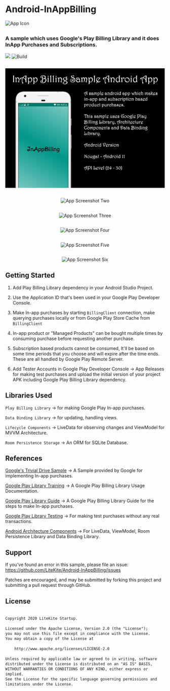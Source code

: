 # Android-InAppBilling

<img src="https://github.com/LiteKite/Android-InAppBilling/blob/assets/assets/app_icon.png" alt="App Icon" />

##

### A sample which uses Google's Play Billing Library and it does InApp Purchases and Subscriptions.

<a href="https://codeclimate.com/github/LiteKite/Android-InAppBilling/maintainability"><img src="https://api.codeclimate.com/v1/badges/9086ce3ec1082cb455fa/maintainability" /></a> ![Build](https://github.com/LiteKite/Android-InAppBilling/workflows/Build/badge.svg?branch=main)

##

<div align="center">
<img src="https://github.com/LiteKite/Android-InAppBilling/blob/assets/assets/screen_one.png" alt="App Screenshot One"/>
</div>

##

<div align="center">
<img src="https://github.com/LiteKite/Android-InAppBilling/blob/assets/assets/screen_two.png" alt="App Screenshot Two"/>
</div>

##

<div align="center">
<img src="https://github.com/LiteKite/Android-InAppBilling/blob/assets/assets/screen_three.png" alt="App Screenshot Three"/>
</div>

##

<div align="center">
<img src="https://github.com/LiteKite/Android-InAppBilling/blob/assets/assets/screen_four.png" alt="App Screenshot Four"/>
</div>

##

<div align="center">
<img src="https://github.com/LiteKite/Android-InAppBilling/blob/assets/assets/screen_five.png" alt="App Screenshot Five"/>
</div>

##

<div align="center">
<img src="https://github.com/LiteKite/Android-InAppBilling/blob/assets/assets/screen_six.png" alt="App Screenshot Six"/>
</div>

## Getting Started

1. Add Play Billing Library dependency in your Android Studio Project.

2. Use the Application ID that's been used in your Google Play Developer Console.

3) Make In-app purchases by starting `BillingClient` connection, make querying purchases locally or from Google Play Store Cache from `BillingClient`

4) In-app product or "Managed Products" can be bought multiple times by consuming purchase before requesting another purchase.

5) Subscription based products cannot be consumed, It'll be based on some time periods that you choose and will expire after the time ends. These are all handled by Google Play Remote Server.

6) Add Tester Accounts in Google Play Developer Console -> App Releases for making test purchases and upload the initial version of your project APK including Google Play Billing Library dependency.

## Libraries Used

`Play Billing Library` -> for making Google Play In-app purchases.</br>

`Data Binding Library` -> for updating, handling views.</br>

`Lifecycle Components` -> LiveData for observing changes and ViewModel for MVVM Architecture.</br>

`Room Persistence Storage` -> An ORM for SQLite Database.</br>

## References

[Google's Trivial Drive Sample](https://github.com/googlesamples/android-play-billing/tree/master/TrivialDrive_v2) -> A Sample provided by Google for implementing In-app purchases.

[Google Play Library Training](https://developer.android.com/training/play-billing-library/index.html) -> A Google Play Billing Library Usage Documentation.

[Google Play Library Guide](https://developer.android.com/google/play/billing/billing_library.html) -> A Google Play Billing Library Guide for the steps to make In-app purchases.

[Google Play Library Testing](https://developer.android.com/google/play/billing/billing_testing.html) -> For making test purchases without any real transactions.

[Android Architecture Components](https://developer.android.com/topic/libraries/architecture/index.html) -> For LiveData, ViewModel, Room Persistence Library and Data Binding Library.

## Support

If you've found an error in this sample, please file an issue:
https://github.com/LiteKite/Android-InAppBilling/issues

Patches are encouraged, and may be submitted by forking this project and
submitting a pull request through GitHub.

## License

~~~

Copyright 2020 LiteKite Startup.

Licensed under the Apache License, Version 2.0 (the "License");
you may not use this file except in compliance with the License.
You may obtain a copy of the License at

    http://www.apache.org/licenses/LICENSE-2.0

Unless required by applicable law or agreed to in writing, software
distributed under the License is distributed on an "AS IS" BASIS, 
WITHOUT WARRANTIES OR CONDITIONS OF ANY KIND, either express or implied.
See the License for the specific language governing permissions and
limitations under the License.

~~~
